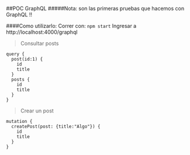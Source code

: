##POC GraphQL
#####Nota: son las primeras pruebas que hacemos con GraphQL !!

####Como utilizarlo:
Correr con: ```npm start```
Ingresar a http://localhost:4000/graphql

> Consultar posts

```
query {
  post(id:1) {
    id
    title
  }
  posts {
    id
    title
  }
}
```

> Crear un post

```
mutation {
  createPost(post: {title:"Algo"}) {
    id
    title
  }
}
```